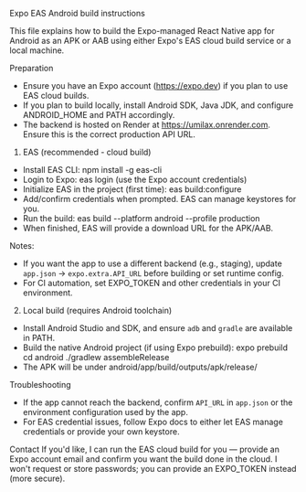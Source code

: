 Expo EAS Android build instructions

This file explains how to build the Expo-managed React Native app for Android as an APK or AAB using either Expo's EAS cloud build service or a local machine.

Preparation
- Ensure you have an Expo account (https://expo.dev) if you plan to use EAS cloud builds.
- If you plan to build locally, install Android SDK, Java JDK, and configure ANDROID_HOME and PATH accordingly.
- The backend is hosted on Render at https://umilax.onrender.com. Ensure this is the correct production API URL.

1) EAS (recommended - cloud build)
- Install EAS CLI: npm install -g eas-cli
- Login to Expo: eas login (use the Expo account credentials)
- Initialize EAS in the project (first time): eas build:configure
- Add/confirm credentials when prompted. EAS can manage keystores for you.
- Run the build:
  eas build --platform android --profile production
- When finished, EAS will provide a download URL for the APK/AAB.

Notes:
- If you want the app to use a different backend (e.g., staging), update `app.json` -> `expo.extra.API_URL` before building or set runtime config.
- For CI automation, set EXPO_TOKEN and other credentials in your CI environment.

2) Local build (requires Android toolchain)
- Install Android Studio and SDK, and ensure `adb` and `gradle` are available in PATH.
- Build the native Android project (if using Expo prebuild):
  expo prebuild
  cd android
  ./gradlew assembleRelease
- The APK will be under android/app/build/outputs/apk/release/

Troubleshooting
- If the app cannot reach the backend, confirm `API_URL` in `app.json` or the environment configuration used by the app.
- For EAS credential issues, follow Expo docs to either let EAS manage credentials or provide your own keystore.

Contact
If you'd like, I can run the EAS cloud build for you — provide an Expo account email and confirm you want the build done in the cloud. I won't request or store passwords; you can provide an EXPO_TOKEN instead (more secure).

